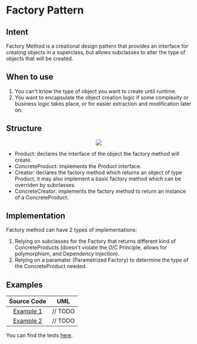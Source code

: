 # Factory Pattern

## Intent

Factory Method is a creational design pattern that provides an interface for creating objects in a superclass, but allows subclasses to alter the type of objects that will be created.

## When to use

1. You can't know the type of object you want to create until runtime.
2. You want to encapsulate the object creation logic if some complexity or business logic takes place, or for easier extraction and modification later on.

## Structure

<p align="center">
  <img src="figures/figure_1.png">
</p>

- Product: declares the interface of the object the factory method will create.
- ConcreteProduct: implements the Product interface.
- Creator: declares the factory method which returns an object of type Product, it may also implement a basic factory method which can be overriden by subclasses.
- ConcreteCreator: implements the factory method to return an instance of a ConcreteProduct.

## Implementation

Factory method can have 2 types of implementations:

1. Relying on subclasses for the Factory that returns different kind of ConcreteProducts (doesn't violate the O/C Principle, allows for polymorphism, and Dependency Injection).
2. Relying on a paramater (Parametrized Factory) to determine the type of the ConcreteProduct needed.

## Examples

|        Source Code        |   UML   |
| :-----------------------: | :-----: |
| [Example 1](example_1.ts) | // TODO |
| [Example 2](example_2.ts) | // TODO |

You can find the tests [here](index.test.ts).
